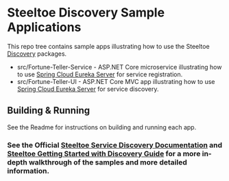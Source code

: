 # Steeltoe Discovery Sample Applications

This repo tree contains sample apps illustrating how to use the Steeltoe [Discovery](https://github.com/SteeltoeOSS/Steeltoe/tree/main/src/Discovery) packages.

* src/Fortune-Teller-Service - ASP.NET Core microservice illustrating how to use [Spring Cloud Eureka Server](https://projects.spring.io/spring-cloud/docs/1.0.3/spring-cloud.html#spring-cloud-eureka-server) for service registration.
* src/Fortune-Teller-UI - ASP.NET Core MVC app illustrating how to use [Spring Cloud Eureka Server](https://projects.spring.io/spring-cloud/docs/1.0.3/spring-cloud.html#spring-cloud-eureka-server) for service discovery.

## Building & Running

See the Readme for instructions on building and running each app.

### See the Official [Steeltoe Service Discovery Documentation](https://docs.steeltoe.io/api/v3/discovery) and [Steeltoe Getting Started with Discovery Guide](https://docs.steeltoe.io/guides/service-discovery/eureka.html) for a more in-depth walkthrough of the samples and more detailed information.
